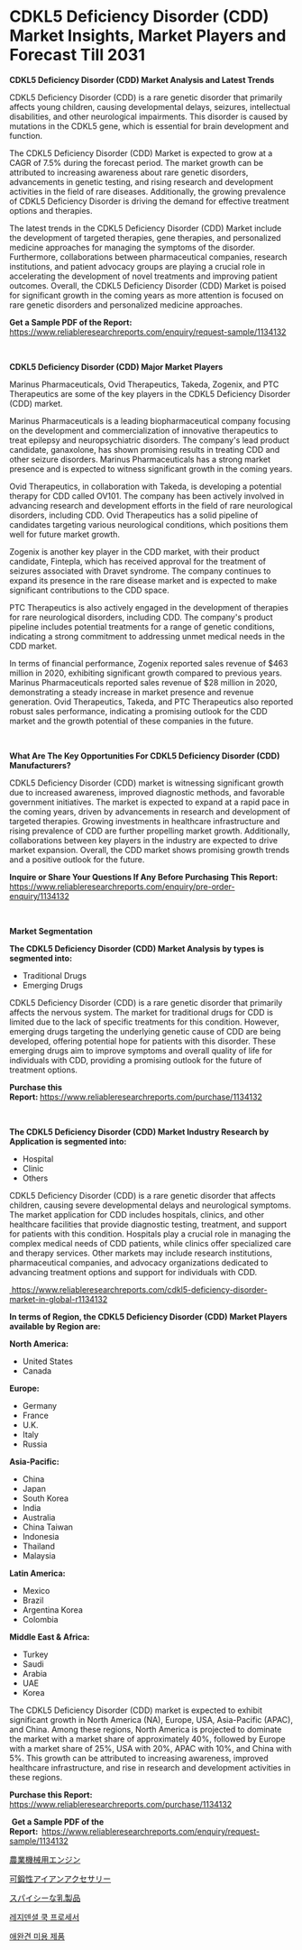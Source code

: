 <p><h1>CDKL5 Deficiency Disorder (CDD) Market Insights, Market Players and Forecast Till 2031</h1></p><p><strong>CDKL5 Deficiency Disorder (CDD) Market Analysis and Latest Trends</strong></p>
<p><p>CDKL5 Deficiency Disorder (CDD) is a rare genetic disorder that primarily affects young children, causing developmental delays, seizures, intellectual disabilities, and other neurological impairments. This disorder is caused by mutations in the CDKL5 gene, which is essential for brain development and function.</p><p>The CDKL5 Deficiency Disorder (CDD) Market is expected to grow at a CAGR of 7.5% during the forecast period. The market growth can be attributed to increasing awareness about rare genetic disorders, advancements in genetic testing, and rising research and development activities in the field of rare diseases. Additionally, the growing prevalence of CDKL5 Deficiency Disorder is driving the demand for effective treatment options and therapies.</p><p>The latest trends in the CDKL5 Deficiency Disorder (CDD) Market include the development of targeted therapies, gene therapies, and personalized medicine approaches for managing the symptoms of the disorder. Furthermore, collaborations between pharmaceutical companies, research institutions, and patient advocacy groups are playing a crucial role in accelerating the development of novel treatments and improving patient outcomes. Overall, the CDKL5 Deficiency Disorder (CDD) Market is poised for significant growth in the coming years as more attention is focused on rare genetic disorders and personalized medicine approaches.</p></p>
<p><strong>Get a Sample PDF of the Report:&nbsp;</strong> <a href="https://www.reliableresearchreports.com/enquiry/request-sample/1134132">https://www.reliableresearchreports.com/enquiry/request-sample/1134132</a></p>
<p>&nbsp;</p>
<p><strong>CDKL5 Deficiency Disorder (CDD) Major Market Players</strong></p>
<p><p>Marinus Pharmaceuticals, Ovid Therapeutics, Takeda, Zogenix, and PTC Therapeutics are some of the key players in the CDKL5 Deficiency Disorder (CDD) market. </p><p>Marinus Pharmaceuticals is a leading biopharmaceutical company focusing on the development and commercialization of innovative therapeutics to treat epilepsy and neuropsychiatric disorders. The company's lead product candidate, ganaxolone, has shown promising results in treating CDD and other seizure disorders. Marinus Pharmaceuticals has a strong market presence and is expected to witness significant growth in the coming years.</p><p>Ovid Therapeutics, in collaboration with Takeda, is developing a potential therapy for CDD called OV101. The company has been actively involved in advancing research and development efforts in the field of rare neurological disorders, including CDD. Ovid Therapeutics has a solid pipeline of candidates targeting various neurological conditions, which positions them well for future market growth.</p><p>Zogenix is another key player in the CDD market, with their product candidate, Fintepla, which has received approval for the treatment of seizures associated with Dravet syndrome. The company continues to expand its presence in the rare disease market and is expected to make significant contributions to the CDD space.</p><p>PTC Therapeutics is also actively engaged in the development of therapies for rare neurological disorders, including CDD. The company's product pipeline includes potential treatments for a range of genetic conditions, indicating a strong commitment to addressing unmet medical needs in the CDD market.</p><p>In terms of financial performance, Zogenix reported sales revenue of $463 million in 2020, exhibiting significant growth compared to previous years. Marinus Pharmaceuticals reported sales revenue of $28 million in 2020, demonstrating a steady increase in market presence and revenue generation. Ovid Therapeutics, Takeda, and PTC Therapeutics also reported robust sales performance, indicating a promising outlook for the CDD market and the growth potential of these companies in the future.</p></p>
<p>&nbsp;</p>
<p><strong>What Are The Key Opportunities For CDKL5 Deficiency Disorder (CDD) Manufacturers?</strong></p>
<p><p>CDKL5 Deficiency Disorder (CDD) market is witnessing significant growth due to increased awareness, improved diagnostic methods, and favorable government initiatives. The market is expected to expand at a rapid pace in the coming years, driven by advancements in research and development of targeted therapies. Growing investments in healthcare infrastructure and rising prevalence of CDD are further propelling market growth. Additionally, collaborations between key players in the industry are expected to drive market expansion. Overall, the CDD market shows promising growth trends and a positive outlook for the future.</p></p>
<p><strong>Inquire or Share Your Questions If Any Before Purchasing This Report:</strong> <a href="https://www.reliableresearchreports.com/enquiry/pre-order-enquiry/1134132">https://www.reliableresearchreports.com/enquiry/pre-order-enquiry/1134132</a></p>
<p>&nbsp;</p>
<p><strong>Market Segmentation</strong></p>
<p><strong>The CDKL5 Deficiency Disorder (CDD) Market Analysis by types is segmented into:</strong></p>
<p><ul><li>Traditional Drugs</li><li>Emerging Drugs</li></ul></p>
<p><p>CDKL5 Deficiency Disorder (CDD) is a rare genetic disorder that primarily affects the nervous system. The market for traditional drugs for CDD is limited due to the lack of specific treatments for this condition. However, emerging drugs targeting the underlying genetic cause of CDD are being developed, offering potential hope for patients with this disorder. These emerging drugs aim to improve symptoms and overall quality of life for individuals with CDD, providing a promising outlook for the future of treatment options.</p></p>
<p><strong>Purchase this Report:&nbsp;</strong><a href="https://www.reliableresearchreports.com/purchase/1134132">https://www.reliableresearchreports.com/purchase/1134132</a></p>
<p>&nbsp;</p>
<p><strong>The CDKL5 Deficiency Disorder (CDD) Market Industry Research by Application is segmented into:</strong></p>
<p><ul><li>Hospital</li><li>Clinic</li><li>Others</li></ul></p>
<p><p>CDKL5 Deficiency Disorder (CDD) is a rare genetic disorder that affects children, causing severe developmental delays and neurological symptoms. The market application for CDD includes hospitals, clinics, and other healthcare facilities that provide diagnostic testing, treatment, and support for patients with this condition. Hospitals play a crucial role in managing the complex medical needs of CDD patients, while clinics offer specialized care and therapy services. Other markets may include research institutions, pharmaceutical companies, and advocacy organizations dedicated to advancing treatment options and support for individuals with CDD.</p></p>
<p><a href="https://www.reliableresearchreports.com/cdkl5-deficiency-disorder-market-in-global-r1134132">&nbsp;https://www.reliableresearchreports.com/cdkl5-deficiency-disorder-market-in-global-r1134132</a></p>
<p><strong>In terms of Region, the CDKL5 Deficiency Disorder (CDD) Market Players available by Region are:</strong></p>
<p>
    <p> <strong> North America: </strong>
        <ul>
            <li>United States</li>
            <li>Canada</li>
        </ul>
        </p> 
    <p> <strong> Europe: </strong>
        <ul>
            <li>Germany</li>
            <li>France</li>
            <li>U.K.</li>
            <li>Italy</li>
            <li>Russia</li>
        </ul>
        </p> 
    <p> <strong> Asia-Pacific: </strong>
        <ul>
            <li>China</li>
            <li>Japan</li>
            <li>South Korea</li>
            <li>India</li>
            <li>Australia</li>
            <li>China Taiwan</li>
            <li>Indonesia</li>
            <li>Thailand</li>
            <li>Malaysia</li>
        </ul>
        </p> 
    <p> <strong> Latin America: </strong>
        <ul>
            <li>Mexico</li>
            <li>Brazil</li>
            <li>Argentina Korea</li>
            <li>Colombia</li>
        </ul>
        </p> 
    <p> <strong> Middle East & Africa: </strong>
        <ul>
            <li>Turkey</li>
            <li>Saudi</li>
            <li>Arabia</li>
            <li>UAE</li>
            <li>Korea</li>
        </ul>
    </p>
    </p>
<p><p>The CDKL5 Deficiency Disorder (CDD) market is expected to exhibit significant growth in North America (NA), Europe, USA, Asia-Pacific (APAC), and China. Among these regions, North America is projected to dominate the market with a market share of approximately 40%, followed by Europe with a market share of 25%, USA with 20%, APAC with 10%, and China with 5%. This growth can be attributed to increasing awareness, improved healthcare infrastructure, and rise in research and development activities in these regions.</p></p>
<p><strong>Purchase this Report: </strong><a href="https://www.reliableresearchreports.com/purchase/1134132">https://www.reliableresearchreports.com/purchase/1134132</a></p>
<p>&nbsp;<strong>Get a Sample PDF of the Report:&nbsp;&nbsp;</strong><a href="https://www.reliableresearchreports.com/enquiry/request-sample/1134132">https://www.reliableresearchreports.com/enquiry/request-sample/1134132</a></p>
<p><strong></strong></p>
<p><p><a href="https://github.com/avbqbctihcbe2/Market-Research-Report-List-2/blob/main/5321598104007.md">農業機械用エンジン</a></p><p><a href="https://github.com/HershelKris/Market-Research-Report-List-1/blob/main/8752549104006.md">可鍛性アイアンアクセサリー</a></p><p><a href="https://medium.com/@attyourniture/%E8%BE%9B%E3%81%84%E4%B9%B3%E8%A3%BD%E5%93%81%E5%B8%82%E5%A0%B4%E3%81%AE%E8%A6%8F%E6%A8%A1-cagr-%E3%83%88%E3%83%AC%E3%83%B3%E3%83%89-2024-2030-2ed4a68b7bf3">スパイシーな乳製品</a></p><p><a href="https://github.com/Wesleyeilly8796202/Market-Research-Report-List-1/blob/main/260635997572.md">레지덴셜 쿡 프로세서</a></p><p><a href="https://github.com/asratman/Market-Research-Report-List-1/blob/main/696100197573.md">애완견 미용 제품</a></p></p>
